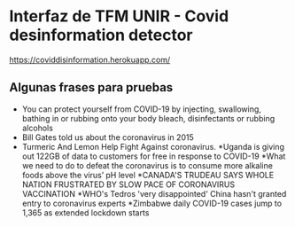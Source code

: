 # Interfaz de TFM UNIR - Covid desinformation detector

https://coviddisinformation.herokuapp.com/


## Algunas frases para pruebas
- You can protect yourself from COVID-19 by injecting, swallowing, bathing in or rubbing onto your body bleach, disinfectants or rubbing alcohols
- Bill Gates told us about the coronavirus in 2015
- Turmeric And Lemon Help Fight Against coronavirus.
*Uganda is giving out 122GB of data to customers for free in response to COVID-19
*What we need to do to defeat the coronavirus is to consume more alkaline foods above the virus’ pH level
*CANADA'S TRUDEAU SAYS WHOLE NATION FRUSTRATED BY SLOW PACE OF CORONAVIRUS VACCINATION
*WHO's Tedros 'very disappointed' China hasn't granted entry to coronavirus experts
*Zimbabwe daily COVID-19 cases jump to 1,365 as extended lockdown starts
